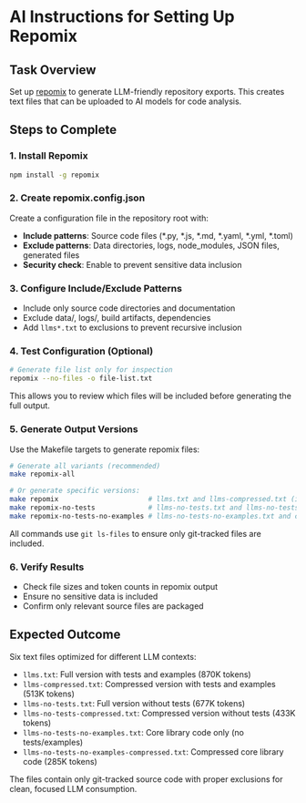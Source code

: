 # AI Instructions for Setting Up Repomix

## Task Overview
Set up [repomix](https://github.com/yamadashy/repomix) to generate LLM-friendly repository exports. This creates text files that can be uploaded to AI models for code analysis.

## Steps to Complete

### 1. Install Repomix
```bash
npm install -g repomix
```

### 2. Create repomix.config.json
Create a configuration file in the repository root with:
- **Include patterns**: Source code files (*.py, *.js, *.md, *.yaml, *.yml, *.toml)
- **Exclude patterns**: Data directories, logs, node_modules, JSON files, generated files
- **Security check**: Enable to prevent sensitive data inclusion

### 3. Configure Include/Exclude Patterns
- Include only source code directories and documentation
- Exclude data/, logs/, build artifacts, dependencies
- Add `llms*.txt` to exclusions to prevent recursive inclusion

### 4. Test Configuration (Optional)
```bash
# Generate file list only for inspection
repomix --no-files -o file-list.txt
```
This allows you to review which files will be included before generating the full output.

### 5. Generate Output Versions

Use the Makefile targets to generate repomix files:

```bash
# Generate all variants (recommended)
make repomix-all

# Or generate specific versions:
make repomix                      # llms.txt and llms-compressed.txt (includes tests)
make repomix-no-tests             # llms-no-tests.txt and llms-no-tests-compressed.txt
make repomix-no-tests-no-examples # llms-no-tests-no-examples.txt and compressed version
```

All commands use `git ls-files` to ensure only git-tracked files are included.

### 6. Verify Results
- Check file sizes and token counts in repomix output
- Ensure no sensitive data is included
- Confirm only relevant source files are packaged

## Expected Outcome
Six text files optimized for different LLM contexts:
- `llms.txt`: Full version with tests and examples (870K tokens)
- `llms-compressed.txt`: Compressed version with tests and examples (513K tokens)
- `llms-no-tests.txt`: Full version without tests (677K tokens)
- `llms-no-tests-compressed.txt`: Compressed version without tests (433K tokens)
- `llms-no-tests-no-examples.txt`: Core library code only (no tests/examples)
- `llms-no-tests-no-examples-compressed.txt`: Compressed core library code (285K tokens)

The files contain only git-tracked source code with proper exclusions for clean, focused LLM consumption.